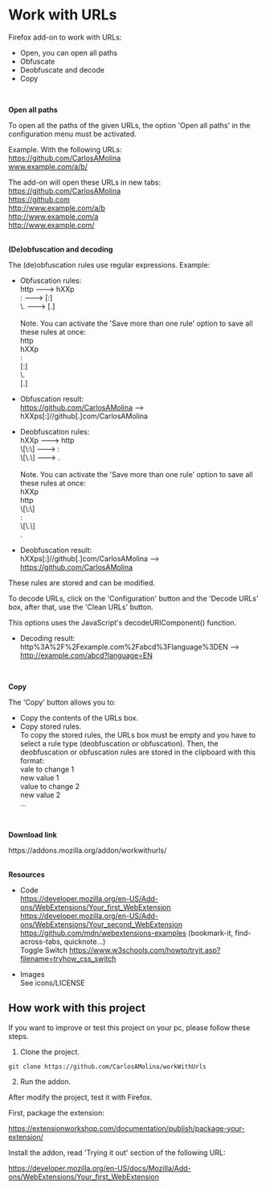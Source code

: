 # Work with URLs

Firefox add-on to work with URLs:
- Open, you can open all paths
- Obfuscate
- Deobfuscate and decode
- Copy
<br/>

**Open all paths**

To open all the paths of the given URLs, the option 'Open all paths' in the configuration menu must be activated.  

Example. With the following URLs:  
https://github.com/CarlosAMolina  
www.example.com/a/b/  

The add-on will open these URLs in new tabs:  
https://github.com/CarlosAMolina  
https://github.com  
http://www.example.com/a/b  
http://www.example.com/a  
http://www.example.com/  
<br/>

**(De)obfuscation and decoding**

The (de)obfuscation rules use regular expressions. Example:  
- Obfuscation rules:  
http ---> hXXp  
: ---> [:]  
\\. ---> [.]<br/><br/>
Note. You can activate the 'Save more than one rule' option to save all these rules at once:  
http  
hXXp  
:  
[:]  
\\.  
[.]  
- Obfuscation result:  
https://github.com/CarlosAMolina --> hXXps[:]//github[.]com/CarlosAMolina  

- Deobfuscation rules:  
hXXp ---> http  
\\[\\:\\] ---> :  
\\[\\.\\] ---> .<br/><br/>
Note. You can activate the 'Save more than one rule' option to save all these rules at once:  
hXXp  
http  
\\[\\:\\]  
:  
\\[\\.\\]  
.  
- Deobfuscation result:  
hXXps[:]//github[.]com/CarlosAMolina --> https://github.com/CarlosAMolina  

These rules are stored and can be modified.  

To decode URLs, click on the 'Configuration' button and the 'Decode URLs' box, after that, use the 'Clean URLs' button.  

This options uses the JavaScript's decodeURIComponent() function.  

- Decoding result:  
http%3A%2F%2Fexample.com%2Fabcd%3Flanguage%3DEN --> http://example.com/abcd?language=EN 
<br/>

**Copy**  

The 'Copy' button allows you to:  
- Copy the contents of the URLs box.  
- Copy stored rules.  
To copy the stored rules, the URLs box must be empty and you have to select a rule type (deobfuscation or obfuscation). Then, the deobfuscation or obfuscation rules are stored in the clipboard with this format:  
vale to change 1  
new value 1  
value to change 2  
new value 2  
...  
<br/>

**Download link**  
<p>https://addons.mozilla.org/addon/workwithurls/
<br/>
<br/>

**Resources**
- Code  
https://developer.mozilla.org/en-US/Add-ons/WebExtensions/Your_first_WebExtension  
https://developer.mozilla.org/en-US/Add-ons/WebExtensions/Your_second_WebExtension  
https://github.com/mdn/webextensions-examples (bookmark-it, find-across-tabs, quicknote...)  
Toggle Switch https://www.w3schools.com/howto/tryit.asp?filename=tryhow_css_switch  

- Images  
See icons/LICENSE

## How work with this project

If you want to improve or test this project on your pc, please follow these steps.

1. Clone the project.

~~~
git clone https://github.com/CarlosAMolina/workWithUrls
~~~

2. Run the addon.

After modify the project, test it with Firefox.

First, package the extension:

https://extensionworkshop.com/documentation/publish/package-your-extension/

Install the addon, read 'Trying it out' section of the following URL:

https://developer.mozilla.org/en-US/docs/Mozilla/Add-ons/WebExtensions/Your_first_WebExtension
